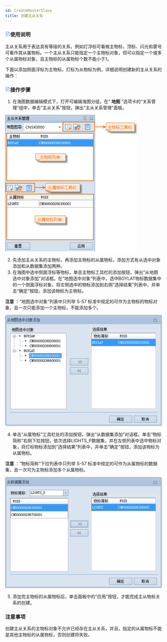 ```yaml
---
id: CreateMasterSlave
title: 创建主从关系
---
```

### ![](../../../../img/read.gif)使用说明

主从关系用于表达具有等级的关系，例如灯浮标可看做主物标，顶标、闪光和雾号可看作其从属物标。一个主从关系只能指定一个主物标对象，但可以指定一个或多个从属物标对象，且主物标的从属物标个数不能小于1。

下面以添加侧面浮标为主物标，灯标为从物标为例，详细说明创建新的主从关系的操作：

### ![](../../../../img/read.gif)操作步骤

  1. 在海图数据编辑模式下，打开可编辑海图分组，在“ **地图** ”选项卡的“关系管理”组中，单击“主从关系”按钮，弹出“主从关系管理”面板。  

![](../img/CreateMasterSlaver.png)  

  2. 先添加主从关系的主物标，再添加主物标的从属物标，添加方式有从选中对象添加和从数据集添加两种。
  3. 在海图中选中侧面浮标等物标，单击主物标工具栏的添加按钮，弹出“从地图选中对象添加”对话框。在“地图选中对象”列表中，选中BOYLAT物标数据集中的一个侧面浮标对象，将左侧选中的物标添加到右侧“选择结果”列表中，并单击“确定”按钮，添加该物标为主物标。 

**注意** ：“地图选中对象”列表中只列举 S-57 标准中规定的可作为主物标的物标对象，且一次只能添加一个主物标，不能添加多个。

![](../img/AddMaster.jpg)  
  
  4. 单击“从属物标”工具栏处的添加按钮，弹出“从数据集添加”对话框。单击“物标简称”右侧下拉按钮，依次选择LIGHTS_P数据集，并在左侧列表中选中物标对象，将灯标物标添加到“选择结果”列表中，并单击“确定”按钮，添加该物标为从属物标。 

**注意** ：“物标简称”下拉列表中只列举 S-57 标准中规定的可作为从属物标的数据集，且一次可为主物标添加多个从属物标。

![](../img/AddSlaver.jpg)  
 
  5. 添加完主物标的从属物标后，单击面板中的“应用”按钮，才能完成主从物标关系的创建。

### 注意事项

创建主从关系的主物标对象不允许已经存在主从关系，并且，指定的从属物标不能是其他主物标的从属物标，否则创建将失败。


